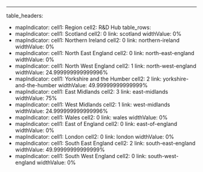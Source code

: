 ---
table_headers:
 - mapIndicator:
   cell1: Region
   cell2: R&D Hub
table_rows:
 - mapIndicator:
   cell1: Scotland
   cell2: 0
   link: scotland
   widthValue: 0%
 - mapIndicator:
   cell1: Northern Ireland
   cell2: 0
   link: northern-ireland
   widthValue: 0%
 - mapIndicator:
   cell1: North East England
   cell2: 0
   link: north-east-england
   widthValue: 0%
 - mapIndicator:
   cell1: North West England
   cell2: 1
   link: north-west-england
   widthValue: 24.999999999999996%
 - mapIndicator:
   cell1: Yorkshire and the Humber
   cell2: 2
   link: yorkshire-and-the-humber
   widthValue: 49.99999999999999%
 - mapIndicator:
   cell1: East Midlands
   cell2: 3
   link: east-midlands
   widthValue: 75%
 - mapIndicator:
   cell1: West Midlands
   cell2: 1
   link: west-midlands
   widthValue: 24.999999999999996%
 - mapIndicator:
   cell1: Wales
   cell2: 0
   link: wales
   widthValue: 0%
 - mapIndicator:
   cell1: East of England
   cell2: 0
   link: east-of-england
   widthValue: 0%
 - mapIndicator:
   cell1: London
   cell2: 0
   link: london
   widthValue: 0%
 - mapIndicator:
   cell1: South East England
   cell2: 2
   link: south-east-england
   widthValue: 49.99999999999999%
 - mapIndicator:
   cell1: South West England
   cell2: 0
   link: south-west-england
   widthValue: 0%
